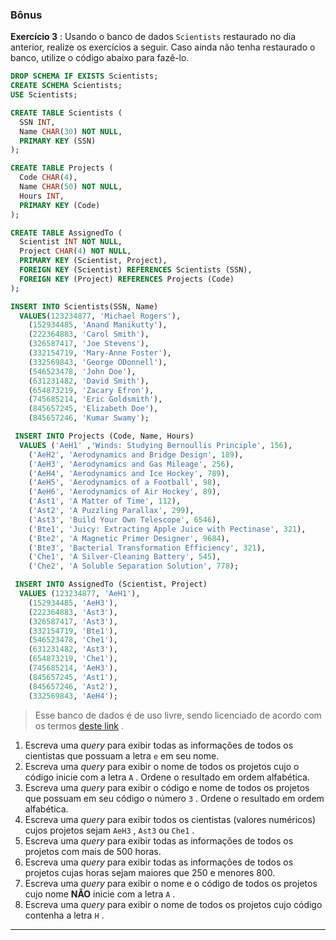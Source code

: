 ### Bônus

**Exercício 3** : Usando o banco de dados  `Scientists`  restaurado no dia anterior, realize os exercícios a seguir. Caso ainda não tenha restaurado o banco, utilize o código abaixo para fazê-lo.


```sql
DROP SCHEMA IF EXISTS Scientists;
CREATE SCHEMA Scientists;
USE Scientists;

CREATE TABLE Scientists (
  SSN INT,
  Name CHAR(30) NOT NULL,
  PRIMARY KEY (SSN)
);

CREATE TABLE Projects (
  Code CHAR(4),
  Name CHAR(50) NOT NULL,
  Hours INT,
  PRIMARY KEY (Code)
);

CREATE TABLE AssignedTo (
  Scientist INT NOT NULL,
  Project CHAR(4) NOT NULL,
  PRIMARY KEY (Scientist, Project),
  FOREIGN KEY (Scientist) REFERENCES Scientists (SSN),
  FOREIGN KEY (Project) REFERENCES Projects (Code)
);

INSERT INTO Scientists(SSN, Name)
  VALUES(123234877, 'Michael Rogers'),
    (152934485, 'Anand Manikutty'),
    (222364883, 'Carol Smith'),
    (326587417, 'Joe Stevens'),
    (332154719, 'Mary-Anne Foster'),
    (332569843, 'George ODonnell'),
    (546523478, 'John Doe'),
    (631231482, 'David Smith'),
    (654873219, 'Zacary Efron'),
    (745685214, 'Eric Goldsmith'),
    (845657245, 'Elizabeth Doe'),
    (845657246, 'Kumar Swamy');

 INSERT INTO Projects (Code, Name, Hours)
  VALUES ('AeH1' ,'Winds: Studying Bernoullis Principle', 156),
    ('AeH2', 'Aerodynamics and Bridge Design', 189),
    ('AeH3', 'Aerodynamics and Gas Mileage', 256),
    ('AeH4', 'Aerodynamics and Ice Hockey', 789),
    ('AeH5', 'Aerodynamics of a Football', 98),
    ('AeH6', 'Aerodynamics of Air Hockey', 89),
    ('Ast1', 'A Matter of Time', 112),
    ('Ast2', 'A Puzzling Parallax', 299),
    ('Ast3', 'Build Your Own Telescope', 6546),
    ('Bte1', 'Juicy: Extracting Apple Juice with Pectinase', 321),
    ('Bte2', 'A Magnetic Primer Designer', 9684),
    ('Bte3', 'Bacterial Transformation Efficiency', 321),
    ('Che1', 'A Silver-Cleaning Battery', 545),
    ('Che2', 'A Soluble Separation Solution', 778);

 INSERT INTO AssignedTo (Scientist, Project)
  VALUES (123234877, 'AeH1'),
    (152934485, 'AeH3'),
    (222364883, 'Ast3'),
    (326587417, 'Ast3'),
    (332154719, 'Bte1'),
    (546523478, 'Che1'),
    (631231482, 'Ast3'),
    (654873219, 'Che1'),
    (745685214, 'AeH3'),
    (845657245, 'Ast1'),
    (845657246, 'Ast2'),
    (332569843, 'AeH4');
```

> Esse banco de dados é de uso livre, sendo licenciado de acordo com os termos  [deste link](https://creativecommons.org/licenses/by-sa/3.0/) .

1.  Escreva uma  _query_ para exibir todas as informações de todos os cientistas que possuam a letra  `e`  em seu nome.
2.  Escreva uma  _query_ para exibir o nome de todos os projetos cujo o código inicie com a letra  `A`  . Ordene o resultado em ordem alfabética.
3.  Escreva uma  _query_ para exibir o código e nome de todos os projetos que possuam em seu código o número  `3`  . Ordene o resultado em ordem alfabética.
4.  Escreva uma  _query_ para exibir todos os cientistas (valores numéricos) cujos projetos sejam  `AeH3`  ,  `Ast3`  ou  `Che1`  .
5.  Escreva uma  _query_ para exibir todas as informações de todos os projetos com mais de 500 horas.
6.  Escreva uma  _query_ para exibir todas as informações de todos os projetos cujas horas sejam maiores que 250 e menores 800.
7.  Escreva uma  _query_ para exibir o nome e o código de todos os projetos cujo nome  **NÃO** inicie com a letra  `A`  .
8.  Escreva uma  _query_ para exibir o nome de todos os projetos cujo código contenha a letra  `H`  .

----------